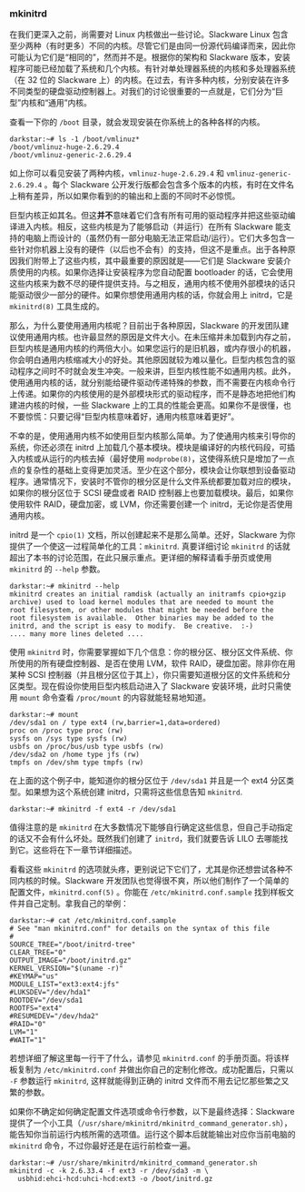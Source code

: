 ### mkinitrd

在我们更深入之前，尚需要对 Linux 内核做出一些讨论。Slackware Linux 包含至少两种（有时更多）不同的内核。尽管它们是由同一份源代码编译而来，因此你可能认为它们是“相同的”，然而并不是。根据你的架构和 Slackware 版本，安装程序可能已经加载了系统和几个内核。有针对单处理器系统的内核和多处理器系统（在 32 位的 Slackware 上）的内核。在过去，有许多种内核，分别安装在许多不同类型的硬盘驱动控制器上。对我们的讨论很重要的一点就是，它们分为“巨型”内核和“通用”内核。

查看一下你的 `/boot` 目录，就会发现安装在你系统上的各种各样的内核。

```
darkstar:~# ls -1 /boot/vmlinuz*
/boot/vmlinuz-huge-2.6.29.4
/boot/vmlinuz-generic-2.6.29.4
```

如上你可以看见安装了两种内核，`vmlinuz-huge-2.6.29.4` 和 `vmlinuz-generic-2.6.29.4` 。每个 Slackware 公开发行版都会包含多个版本的内核，有时在文件名上稍有差异，所以如果你看到的的输出和上面的不同时不必惊慌。

巨型内核正如其名。但这**并不**意味着它们含有所有可用的驱动程序并把这些驱动编译进入内核。相反，这些内核是为了能够启动（并运行）在所有 Slackware 能支持的电脑上而设计的（虽然仍有一部分电脑无法正常启动/运行）。它们大多包含一些针对你机器上没有的硬件（以后也不会有）的支持，但这不是重点。出于各种原因我们附带上了这些内核，其中最重要的原因就是——它们是 Slackware 安装介质使用的内核。如果你选择让安装程序为您自动配置 bootloader 的话，它会使用这些内核来为数不尽的硬件提供支持。与之相反，通用内核不使用外部模块的话只能驱动很少一部分的硬件。如果你想使用通用内核的话，你就会用上 initrd，它是 `mkinitrd(8)` 工具生成的。

那么，为什么要使用通用内核呢？目前出于各种原因，Slackware 的开发团队建议使用通用内核。也许最显然的原因是文件大小。在未压缩并未加载到内存之前，巨型内核是通用内核的约两倍大小 ​​。如果您运行的是旧机器，或内存很小的机器，你会明白通用内核缩减大小的好处。其他原因就较为难以量化。巨型内核包含的驱动程序之间时不时就会发生冲突。一般来讲，​​ 巨型内核性能不如通用内核。此外，使用通用内核的话，就分别能给硬件驱动传递特殊的参数，而不需要在内核命令行上传递。如果你的内核使用的是外部模块形式的驱动程序，而不是静态地把他们构建进内核的时候，一些 Slackware 上的工具的性能会更高。如果你不是很懂，也不要惊慌：只要记得“巨型内核意味着好，通用内核意味着更好”。

不幸的是，使用通用内核不如使用巨型内核那么简单。为了使通用内核来引导你的系统，你还必须在 initrd 上加载几个基本模块。模块是编译好的内核代码段，可插入内核或从运行的内核去掉（最好使用 `modprobe(8)`，这使得系统只是增加了一点点的复杂性的基础上变得更加灵活。至少在这个部分，模块会让你联想到设备驱动程序。通常情况下，安装时不管你的根分区是什么文件系统都要加载对应的模块，如果你的根分区位于 SCSI 硬盘或者 RAID 控制器上也要加载模块。最后，如果你使用软件 RAID，硬盘加密，或 LVM，你还需要创建一个 initrd，无论你是否使用通用内核。

initrd 是一个 `cpio(1)` 文档，所以创建起来不是那么简单。还好，Slackware 为你提供了一个使这一过程简单化的工具：`mkinitrd`. 真要详细讨论 `mkinitrd` 的话就超出了本书的讨论范围，在此只展示重点。更详细的解释请看手册页或使用 `mkinitrd` 的 `--help` 参数。

```
darkstar:~# mkinitrd --help
mkinitrd creates an initial ramdisk (actually an initramfs cpio+gzip
archive) used to load kernel modules that are needed to mount the
root filesystem, or other modules that might be needed before the
root filesystem is available.  Other binaries may be added to the
initrd, and the script is easy to modify.  Be creative.  :-)
.... many more lines deleted ....
```

使用 `mkinitrd` 时，你需要掌握如下几个信息：你的根分区、根分区文件系统、你所使用的所有硬盘控制器、是否在使用 LVM，软件 RAID，硬盘加密。除非你在用某种 SCSI 控制器（并且根分区位于其上），你只需要知道根分区的文件系统和分区类型。现在假设你使用巨型内核启动进入了 Slackware 安装环境，此时只需使用 `mount` 命令查看 `/proc/mount` 的内容就能轻易地知道。

```
darkstar:~# mount
/dev/sda1 on / type ext4 (rw,barrier=1,data=ordered)
proc on /proc type proc (rw)
sysfs on /sys type sysfs (rw)
usbfs on /proc/bus/usb type usbfs (rw)
/dev/sda2 on /home type jfs (rw)
tmpfs on /dev/shm type tmpfs (rw)
```

在上面的这个例子中，能知道你的根分区位于 `/dev/sda1` 并且是一个 ext4 分区类型。如果想为这个系统创建 initrd，只需将这些信息告知 `mkinitrd`.

```
darkstar:~# mkinitrd -f ext4 -r /dev/sda1
```

值得注意的是 `mkinitrd` 在大多数情况下能够自行确定这些信息，但自己手动指定的话又不会有什么坏处。既然我们创建了 `initrd`，我们就要告诉 LILO 去哪能找到它。这些将在下一章节详细描述。

看看这些 `mkinitrd` 的选项就头疼，更别说记下它们了，尤其是你还想尝试各种不同内核的时候。Slackware 开发团队也觉得很不爽，所以他们制作了一个简单的配置文件，`mkinitrd.conf(5)` 。你能在 `/etc/mkinitrd.conf.sample` 找到样板文件并自己定制。拿我自己的举例：

```
darkstar:~# cat /etc/mkinitrd.conf.sample
# See "man mkinitrd.conf" for details on the syntax of this file
#
SOURCE_TREE="/boot/initrd-tree"
CLEAR_TREE="0"
OUTPUT_IMAGE="/boot/initrd.gz"
KERNEL_VERSION="$(uname -r)"
#KEYMAP="us"
MODULE_LIST="ext3:ext4:jfs"
#LUKSDEV="/dev/hda1"
ROOTDEV="/dev/sda1
ROOTFS="ext4"
#RESUMEDEV="/dev/hda2"
#RAID="0"
LVM="1"
#WAIT="1"
```

若想详细了解这里每一行干了什么，请参见 `mkinitrd.conf` 的手册页面。将该样板复制为 `/etc/mkinitrd.conf` 并做出你自己的定制化修改。成功配置后，只需以 `-F` 参数运行 `mkinitrd`, 这样就能得到正确的 initrd 文件而不用去记忆那些繁之又繁的参数。

如果你不确定如何确定配置文件选项或命令行参数，以下是最终选择：Slackware 提供了一个小工具（`/usr/share/mkinitrd/mkinitrd_command_generator.sh`），能告知你当前运行内核所需的选项值。运行这个脚本后就能输出对应你当前电脑的 `mkinitrd` 命令，不过你最好还是在运行前检查一遍。

```
darkstar:~# /usr/share/mkinitrd/mkinitrd_command_generator.sh
mkinitrd -c -k 2.6.33.4 -f ext3 -r /dev/sda3 -m \
  usbhid:ehci-hcd:uhci-hcd:ext3 -o /boot/initrd.gz
```
